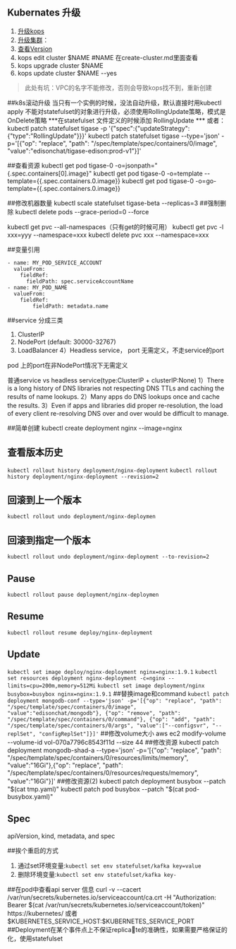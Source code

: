 ## Kubernates 升级
1. [升级kops](https://github.com/kubernetes/kops)
2. [升级集群](https://github.com/kubernetes/kops/blob/master/docs/upgrade.md)：
3. [查看Version](https://github.com/kubernetes/kubernetes/blob/master/CHANGELOG.md)
4. kops edit cluster $NAME #NAME 在create-cluster.md里面查看
5. kops upgrade cluster $NAME
6. kops update cluster $NAME --yes
>此处有坑：VPC的名字不能修改，否则会导致kops找不到，重新创建

##k8s滚动升级
当只有一个实例的时候，没法自动升级，默认直接时用kubectl apply 不能对statefulset的对象进行升级，必须使用RollingUpdate策略，模式是OnDelete策略
***在statefulset 文件定义的时候添加 RollingUpdate ***
或者：kubectl patch statefulset tigase -p '{"spec":{"updateStrategy":{"type":"RollingUpdate"}}}'
kubectl patch statefulset tigase --type='json' -p='[{"op": "replace", "path": "/spec/template/spec/containers/0/image", "value":"edisonchat/tigase-edison:prod-v1"}]'

##查看资源
kubectl get pod tigase-0 -o=jsonpath="{.spec.containers[0].image}"
kubectl get pod tigase-0 -o=template --template={{.spec.containers.0.image}}
kubectl get pod tigase-0 -o=go-template={{.spec.containers.0.image}}

##修改机器数量
kubectl scale statefulset tigase-beta --replicas=3
##强制删除
kubectl delete pods <pod> --grace-period=0 --force

kubectl get pvc --all-namespaces（只有get的时候可用）
kubectl get pvc -l xxx=yyy --namespace=xxx
kubectl delete pvc xxx --namespace=xxx

##变量引用
```
- name: MY_POD_SERVICE_ACCOUNT
  valueFrom:
    fieldRef:
      fieldPath: spec.serviceAccountName
- name: MY_POD_NAME
  valueFrom:
    fieldRef:
        fieldPath: metadata.name
```
##service 分成三类
1) ClusterIP
2) NodePort (default: 30000-32767)
3) LoadBalancer
4）Headless service， port 无需定义，不走service的port

pod 上的port在非NodePort情况下无需定义


普通service vs headless service(type:ClusterIP + clusterIP:None) 
1）There is a long history of DNS libraries not respecting DNS TTLs and caching the results of name lookups.
2）Many apps do DNS lookups once and cache the results.
3）Even if apps and libraries did proper re-resolution, the load of every client re-resolving DNS over and over would be difficult to manage.

##简单创建
kubectl create deployment nginx --image=nginx
## 查看版本历史
`kubectl rollout history deployment/nginx-deployment`
`kubectl rollout history deployment/nginx-deployment --revision=2`
## 回滚到上一个版本
`kubectl rollout undo deployment/nginx-deploymen`
## 回滚到指定一个版本
`kubectl rollout undo deployment/nginx-deployment --to-revision=2`
## Pause
`kubectl rollout pause deployment/nginx-deploymen`
## Resume
`kubectl rollout resume deploy/nginx-deployment`
## Update
`kubectl set image deploy/nginx-deployment nginx=nginx:1.9.1`
`kubectl set resources deployment nginx-deployment -c=nginx --limits=cpu=200m,memory=512Mi`
`kubectl set image deployment/nginx busybox=busybox nginx=nginx:1.9.1`
##替换image和command
`kubectl patch deployment mongodb-conf --type='json' -p='[{"op": "replace", "path": "/spec/template/spec/containers/0/image", "value":"edisonchat/mongodb"}, {"op": "remove", "path": "/spec/template/spec/containers/0/command"}, {"op": "add", "path": "/spec/template/spec/containers/0/args", "value":["--configsvr", "--replSet", "configReplSet"]}]'`
##修改volume大小
aws ec2 modify-volume --volume-id vol-070a7796c8543f11d --size 44 
##修改资源
kubectl patch deployment mongodb-shad-a --type='json' -p='[{"op": "replace", "path": "/spec/template/spec/containers/0/resources/limits/memory", "value":"16Gi"},{"op": "replace", "path": "/spec/template/spec/containers/0/resources/requests/memory", "value":"16Gi"}]'
##修改资源(2)
kubectl patch deployment busybox --patch "$(cat tmp.yaml)"
kubectl patch pod busybox --patch "$(cat pod-busybox.yaml)"
## Spec
apiVersion, kind, metadata, and spec

##挨个重启的方式
1. 通过set环境变量:`kubectl set env statefulset/kafka key=value`
2. 删除环境变量:`kubectl set env statefulset/kafka key-`

##在pod中查看api server 信息
curl -v --cacert /var/run/secrets/kubernetes.io/serviceaccount/ca.crt -H "Authorization: Bearer $(cat /var/run/secrets/kubernetes.io/serviceaccount/token)" https://kubernetes/
或者$KUBERNETES_SERVICE_HOST:$KUBERNETES_SERVICE_PORT
##Deployment在某个事件点上不保证replicate的准确性，如果需要严格保证的化，使用statefulset